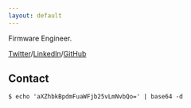 ```yaml
---
layout: default
---
```


Firmware Engineer.

[Twitter](http://twitter.com/ivaniacono)/[LinkedIn](https://www.linkedin.com/in/ivan-iacono-88603a3a)/[GitHub](http://github.com/ivaniacono)

## Contact
`$ echo 'aXZhbkBpdmFuaWFjb25vLmNvbQo=' | base64 -d`
